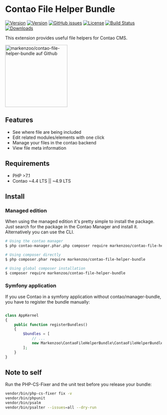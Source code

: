 Contao File Helper Bundle
===============================


[![Version](http://img.shields.io/packagist/v/markenzoo/contao-file-helper-bundle.svg?style=for-the-badge&label=Latest)](http://packagist.org/packages/markenzoo/contao-file-helper-bundle)
[![Version](http://img.shields.io/packagist/php-v/markenzoo/contao-file-helper-bundle.svg?style=for-the-badge&label=PHP)](http://packagist.org/packages/markenzoo/contao-file-helper-bundle)
[![GitHub issues](https://img.shields.io/github/issues/markenzoo/contao-file-helper-bundle?style=for-the-badge&logo=github)](https://github.com/markenzoo/contao-file-helper-bundle/issues)
[![License](http://img.shields.io/packagist/l/markenzoo/contao-file-helper-bundle?style=for-the-badge&label=License)](http://packagist.org/packages/markenzoo/contao-file-helper-bundle)
[![Build Status](http://img.shields.io/travis/markenzoo/contao-file-helper-bundle/master.svg?style=for-the-badge&logo=travis)](https://travis-ci.org/markenzoo/contao-file-helper-bundle)
[![Downloads](http://img.shields.io/packagist/dt/markenzoo/contao-file-helper-bundle?style=for-the-badge&label=Downloads)](http://packagist.org/packages/markenzoo/contao-file-helper-bundle)

This extension provides useful file helpers for Contao CMS.

<p align="left">
  <a href="https://github.com/markenzoo/contao-file-helper-bundle/">
    <img alt="markenzoo/contao-file-helper-bundle auf Github" src="https://raw.githubusercontent.com/markenzoo/contao-file-helper-bundle/master/assets/contao-file-helper-icon.png" width="200">
  </a>
</p>

Features
--------

 - See where file are being included
 - Edit related modules/elements with one click
 - Manage your files in the contao backend
 - View file meta information
 
Requirements
------------

 - PHP >7.1
 - Contao ~4.4 LTS || ~4.9 LTS
 
 
Install
-------

### Managed edition

When using the managed edition it's pretty simple to install the package. Just search for the package in the
Contao Manager and install it. Alternatively you can use the CLI.  

```bash
# Using the contao manager
$ php contao-manager.phar.php composer require markenzoo/contao-file-helper-bundle

# Using composer directly
$ php composer.phar require markenzoo/contao-file-helper-bundle

# Using global composer installation
$ composer require markenzoo/contao-file-helper-bundle
```

### Symfony application

If you use Contao in a symfony application without contao/manager-bundle, you have to register the bundle manually:

```php

class AppKernel
{
    public function registerBundles()
    {
        $bundles = [
            // ...
            new Markenzoo\ContaoFileHelperBundle\ContaoFileHelperBundle()
        ];
    }
}

```

## Note to self

Run the PHP-CS-Fixer and the unit test before you release your bundle:

```bash
vendor/bin/php-cs-fixer fix -v
vendor/bin/phpunit
vendor/bin/psalm
vendor/bin/psalter --issues=all --dry-run
```